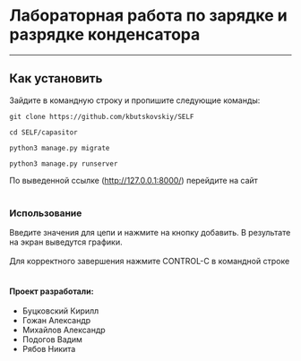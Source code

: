 # Лабораторная работа по зарядке и разрядке конденсатора
___ 

## Как установить
Зайдите в командную строку и пропишите следующие команды:
```
git clone https://github.com/kbutskovskiy/SELF

cd SELF/capasitor

python3 manage.py migrate

python3 manage.py runserver
```
По выведенной ссылке (http://127.0.0.1:8000/) перейдите на сайт
<br></br>
### Использование
Введите значения для цепи и нажмите на кнопку добавить. В результате на экран выведутся графики.
<br></br>
Для корректного завершения нажмите CONTROL-C в командной строке
<br></br>
#### Проект разработали:
+ Буцковский Кирилл
+ Гожан Александр
+ Михайлов Александр
+ Подогов Вадим
+ Рябов Никита
